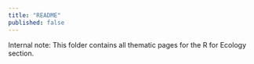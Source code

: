 ```yaml
---
title: "README"
published: false
---
```


Internal note: This folder contains all thematic pages for the R for Ecology section.
